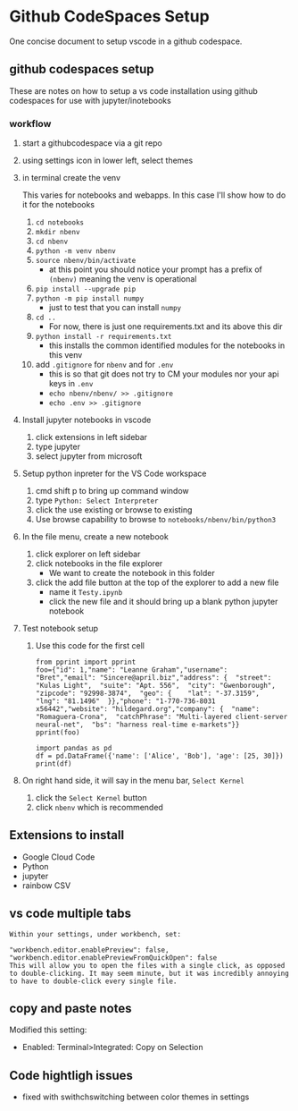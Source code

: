 # Github CodeSpaces Setup


One concise document to setup vscode in a github codespace.

##  github codespaces setup

These are notes on how to setup a vs code installation using github codespaces for use with 
jupyter/inotebooks

### workflow

1. start a githubcodespace via a git repo
2. using settings icon in lower left, select themes
3. in terminal create the venv
    
    This varies for notebooks and webapps.  In this case I'll show how to do it for the notebooks
    1. `cd notebooks`
    2. `mkdir nbenv`
    3. `cd nbenv` 
    5.  `python -m venv nbenv`
    6.  `source nbenv/bin/activate`
        - at this point you should notice your prompt has a prefix of `(nbenv)` meaning the venv is operational
    7.  `pip install --upgrade pip`
    8.  `python -m pip install numpy`
        - just to test that you can install `numpy`
    9. `cd ..`
        - For now, there is just one requirements.txt and its above this dir
    9. `python install -r requirements.txt`
        - this installs the common identified modules for the notebooks in this venv
    7. add `.gitignore` for `nbenv` and for `.env`
        - this is so that git does not try to CM your modules nor your api keys in `.env`
        - `echo nbenv/nbenv/ >> .gitignore`
        - `echo .env >> .gitignore`
4. Install jupyter notebooks in vscode
    1. click extensions in left sidebar
    2. type jupyter<CR>
    3. select jupyter from microsoft
5. Setup python inpreter for the VS Code workspace
    1. cmd shift p to bring up command window
    2. type `Python: Select Interpreter`
    3. click the use existing or browse to existing
    3. Use browse capability to browse to `notebooks/nbenv/bin/python3`
6. In the file menu, create a new notebook
    1. click explorer on left sidebar
    2. click notebooks in the file explorer
        - We want to create the notebook in this folder
    3. click the add file button at the top of the explorer to add a new file
        - name it `Testy.ipynb`
        - click the new file and it should bring up a blank python jupyter notebook
6. Test notebook setup
    1. Use this code for the first cell

        ```
        from pprint import pprint
        foo={"id": 1,"name": "Leanne Graham","username": "Bret","email": "Sincere@april.biz","address": {  "street": "Kulas Light",  "suite": "Apt. 556",  "city": "Gwenborough",  "zipcode": "92998-3874",  "geo": {    "lat": "-37.3159",    "lng": "81.1496"  }},"phone": "1-770-736-8031 x56442","website": "hildegard.org","company": {  "name": "Romaguera-Crona",  "catchPhrase": "Multi-layered client-server neural-net",  "bs": "harness real-time e-markets"}}
        pprint(foo)

        import pandas as pd
        df = pd.DataFrame({'name': ['Alice', 'Bob'], 'age': [25, 30]})
        print(df)
        ```
7. On right hand side, it will say in the menu bar, `Select Kernel`
    1. click the `Select Kernel` button
    2. click `nbenv` which is recommended



## Extensions to install

* Google Cloud Code
* Python
* jupyter
* rainbow CSV


## vs code multiple tabs

```
Within your settings, under workbench, set:

"workbench.editor.enablePreview": false,
"workbench.editor.enablePreviewFromQuickOpen": false
This will allow you to open the files with a single click, as opposed to double-clicking. It may seem minute, but it was incredibly annoying to have to double-click every single file.
```


## copy and paste notes

Modified this setting:

* Enabled: Terminal>Integrated: Copy on Selection


## Code hightligh issues

* fixed with swithchswitching between color themes in settings
